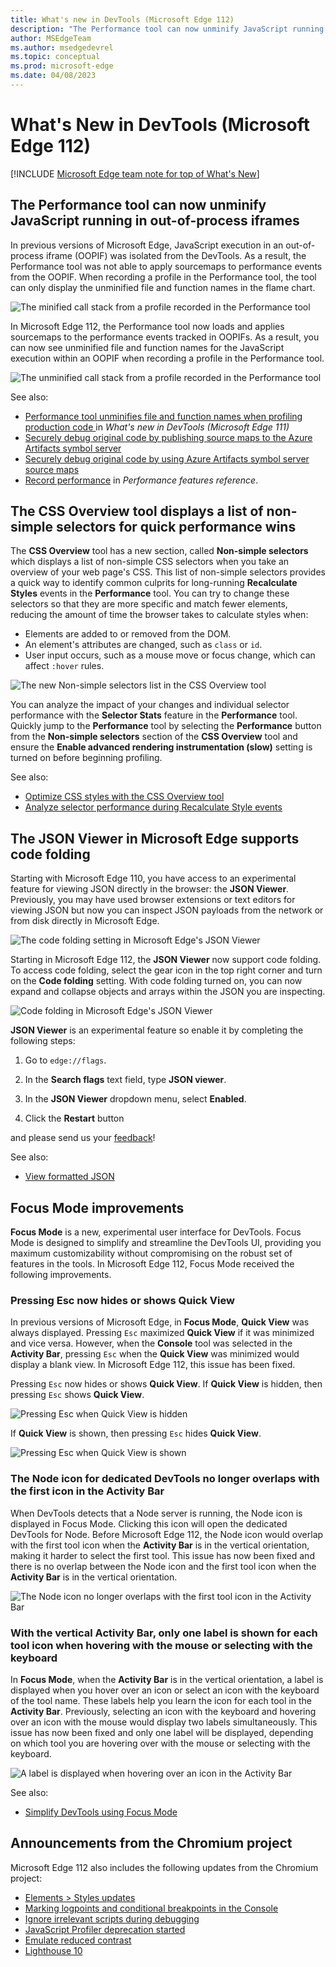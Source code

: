 ```yaml
---
title: What's new in DevTools (Microsoft Edge 112)
description: "The Performance tool can now unminify JavaScript running in out-of-process iframes, the CSS Overview tool displays a list of non-simple selectors for quick performance wins, and more."
author: MSEdgeTeam
ms.author: msedgedevrel
ms.topic: conceptual
ms.prod: microsoft-edge
ms.date: 04/08/2023
---
```

# What's New in DevTools (Microsoft Edge 112)

[!INCLUDE [Microsoft Edge team note for top of What's New](../../includes/edge-whats-new-note.md)]


<!-- ====================================================================== -->
## The Performance tool can now unminify JavaScript running in out-of-process iframes

<!-- Subtitle: As long as DevTools can load your sourcemaps, you now have unparalleled insight into JavaScript execution within an iframe. -->

In previous versions of Microsoft Edge, JavaScript execution in an out-of-process iframe (OOPIF) was isolated from the DevTools.  As a result, the Performance tool was not able to apply sourcemaps to performance events from the OOPIF.  When recording a profile in the Performance tool, the tool can only display the unminified file and function names in the flame chart.

![The minified call stack from a profile recorded in the Performance tool](./devtools-112-images/unminification-in-oopifs-before.png)

In Microsoft Edge 112, the Performance tool now loads and applies sourcemaps to the performance events tracked in OOPIFs.  As a result, you can now see unminified file and function names for the JavaScript execution within an OOPIF when recording a profile in the Performance tool.

![The unminified call stack from a profile recorded in the Performance tool](./devtools-112-images/unminification-in-oopifs-after.png)

See also:
* [Performance tool unminifies file and function names when profiling production code
](./devtools-111.md#performance-tool-unminifies-file-and-function-names-when-profiling-production-code) in *What's new in DevTools (Microsoft Edge 111)*
* [Securely debug original code by publishing source maps to the Azure Artifacts symbol server](../../../javascript/publish-source-maps-to-azure.md)
* [Securely debug original code by using Azure Artifacts symbol server source maps](../../../javascript/consume-source-maps-from-azure.md)
* [Record performance](../../../evaluate-performance/reference.md#record-performance) in _Performance features reference_.

<!-- For our reference
- https://dev.azure.com/microsoft/Edge/_git/chromium.devtools-frontend/pullrequest/8414709
- https://dev.azure.com/microsoft/Edge/_workitems/edit/43100332/
- https://microsoft.visualstudio.com/Edge/_workitems/edit/43100279
 -->

<!-- ====================================================================== -->
## The CSS Overview tool displays a list of non-simple selectors for quick performance wins

<!-- Subtitle: Non-simple selectors can be common culprits for long-running Recalculate Styles events in the Performance tool. Take a quick snapshot in the CSS Overview tool to see your non-simple selectors. -->

The **CSS Overview** tool has a new section, called **Non-simple selectors** which displays a list of non-simple CSS selectors when you take an overview of your web page's CSS.  This list of non-simple selectors provides a quick way to identify common culprits for long-running **Recalculate Styles** events in the **Performance** tool.  You can try to change these selectors so that they are more specific and match fewer elements, reducing the amount of time the browser takes to calculate styles when:

- Elements are added to or removed from the DOM.
- An element's attributes are changed, such as `class` or `id`.
- User input occurs, such as a mouse move or focus change, which can affect `:hover` rules.

![The new Non-simple selectors list in the CSS Overview tool](./devtools-112-images/non-simple-selectors-in-css-overview.png)

You can analyze the impact of your changes and individual selector performance with the **Selector Stats** feature in the **Performance** tool.  Quickly jump to the **Performance** tool by selecting the **Performance** button from the **Non-simple selectors** section of the **CSS Overview** tool and ensure the **Enable advanced rendering instrumentation (slow)** setting is turned on before beginning profiling.

See also:
* [Optimize CSS styles with the CSS Overview tool](../../../css/css-overview-tool.md)
* [Analyze selector performance during Recalculate Style events](../../../evaluate-performance/selector-stats.md)

<!-- ====================================================================== -->
## The JSON Viewer in Microsoft Edge supports code folding

<!-- Subtitle: Use code folding when looking at JSON to collapse and expand objects and arrays. -->
Starting with Microsoft Edge 110, you have access to an experimental feature for viewing JSON directly in the browser: the **JSON Viewer**.  Previously, you may have used browser extensions or text editors for viewing JSON but now you can inspect JSON payloads from the network or from disk directly in Microsoft Edge.

![The code folding setting in Microsoft Edge's JSON Viewer](./devtools-112-images/json-viewer-code-folding-setting.png)

Starting in Microsoft Edge 112, the **JSON Viewer** now support code folding.  To access code folding, select the gear icon in the top right corner and turn on the **Code folding** setting.  With code folding turned on, you can now expand and collapse objects and arrays within the JSON you are inspecting.

![Code folding in Microsoft Edge's JSON Viewer](./devtools-112-images/json-viewer-code-folding.png)

**JSON Viewer** is an experimental feature so enable it by completing the following steps:

1. Go to `edge://flags`.

1. In the **Search flags** text field, type **JSON viewer**.

1. In the **JSON Viewer** dropdown menu, select **Enabled**.

1. Click the **Restart** button 

and please send us your [feedback](../../../contact.md)!

See also:
* [View formatted JSON](../../../json-viewer/json-viewer.md)

<!-- ====================================================================== -->
## Focus Mode improvements

<!-- Subtitle: Pressing Esc now hides or shows the Quick View, the Node icon for dedicated DevTools no longer overlaps with the first icon in the Activity Bar, and more. -->

**Focus Mode** is a new, experimental user interface for DevTools.  Focus Mode is designed to simplify and streamline the DevTools UI, providing you maximum customizability without compromising on the robust set of features in the tools.  In Microsoft Edge 112, Focus Mode received the following improvements.

### Pressing Esc now hides or shows Quick View

In previous versions of Microsoft Edge, in **Focus Mode**, **Quick View** was always displayed. Pressing `Esc` maximized **Quick View** if it was minimized and vice versa.  However, when the **Console** tool was selected in the **Activity Bar**, pressing `Esc` when the **Quick View** was minimized would display a blank view.  In Microsoft Edge 112, this issue has been fixed.

Pressing `Esc` now hides or shows **Quick View**.  If **Quick View** is hidden, then pressing `Esc` shows **Quick View**.

![Pressing Esc when Quick View is hidden](./devtools-112-images/focus-mode-esc-shows-quick-view.png)

If **Quick View** is shown, then pressing `Esc` hides **Quick View**.

![Pressing Esc when Quick View is shown](./devtools-112-images/focus-mode-esc-hides-quick-view.png)

### The Node icon for dedicated DevTools no longer overlaps with the first icon in the Activity Bar

When DevTools detects that a Node server is running, the Node icon is displayed in Focus Mode.  Clicking this icon will open the dedicated DevTools for Node.  Before Microsoft Edge 112, the Node icon would overlap with the first tool icon when the **Activity Bar** is in the vertical orientation, making it harder to select the first tool.  This issue has now been fixed and there is no overlap between the Node icon and the first tool icon when the **Activity Bar** is in the vertical orientation.

![The Node icon no longer overlaps with the first tool icon in the Activity Bar](./devtools-112-images/focus-mode-node-icon-vertical-activity-bar.png)

### With the vertical Activity Bar, only one label is shown for each tool icon when hovering with the mouse or selecting with the keyboard

In **Focus Mode**, when the **Activity Bar** is in the vertical orientation, a label is displayed when you hover over an icon or select an icon with the keyboard of the tool name.  These labels help you learn the icon for each tool in the **Activity Bar**.  Previously, selecting an icon with the keyboard and hovering over an icon with the mouse would display two labels simultaneously.  This issue has now been fixed and only one label will be displayed, depending on which tool you are hovering over with the mouse or selecting with the keyboard.

![A label is displayed when hovering over an icon in the Activity Bar](./devtools-112-images/focus-mode-label-vertical-activity-bar.png)

See also:
* [Simplify DevTools using Focus Mode](../../../experimental-features/focus-mode.md)

<!-- ====================================================================== -->
## Announcements from the Chromium project

Microsoft Edge 112 also includes the following updates from the Chromium project:

* [Elements > Styles updates](https://developer.chrome.com/blog/new-in-devtools-112/#elements-styles)
* [Marking logpoints and conditional breakpoints in the Console](https://developer.chrome.com/blog/new-in-devtools-112/#logpoint)
* [Ignore irrelevant scripts during debugging](https://developer.chrome.com/blog/new-in-devtools-112/#ignore-list)
* [JavaScript Profiler deprecation started](https://developer.chrome.com/blog/new-in-devtools-112/#js-profiler-deprecation)
* [Emulate reduced contrast](https://developer.chrome.com/blog/new-in-devtools-112/#reduced-contrast)
* [Lighthouse 10](https://developer.chrome.com/blog/new-in-devtools-112/#lighthouse)

<!-- ====================================================================== -->
<!-- uncomment if content is copied from developer.chrome.com to this page -->

<!-- > [!NOTE]
> Portions of this page are modifications based on work created and [shared by Google](https://developers.google.com/terms/site-policies) and used according to terms described in the [Creative Commons Attribution 4.0 International License](https://creativecommons.org/licenses/by/4.0).
> The original page for announcements from the Chromium project is [What's New in DevTools (Chrome 112)](https://developer.chrome.com/blog/new-in-devtools-112) and is authored by [Jecelyn Yeen](https://developers.google.com/web/resources/contributors#jecelynyeen) (Developer advocate working on Chrome DevTools at Google). -->


<!-- ====================================================================== -->
<!-- uncomment if content is copied from developer.chrome.com to this page -->

<!-- [![Creative Commons License](../../../../media/cc-logo/88x31.png)](https://creativecommons.org/licenses/by/4.0)
This work is licensed under a [Creative Commons Attribution 4.0 International License](https://creativecommons.org/licenses/by/4.0). -->
